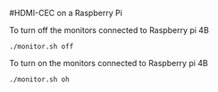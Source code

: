 #HDMI-CEC on a Raspberry Pi

To turn off the monitors connected to Raspberry pi 4B

```
./monitor.sh off
```

To turn on the monitors connected to Raspberry pi 4B

```
./monitor.sh oh
```
